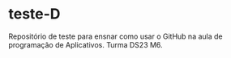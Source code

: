 # teste-D
Repositório de teste para ensnar como usar o GitHub na aula de programação de Aplicativos. Turma DS23 M6.
